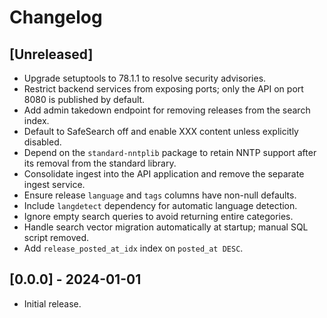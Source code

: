 # Changelog

## [Unreleased]

- Upgrade setuptools to 78.1.1 to resolve security advisories.
- Restrict backend services from exposing ports; only the API on port 8080 is published by default.
- Add admin takedown endpoint for removing releases from the search index.
- Default to SafeSearch off and enable XXX content unless explicitly disabled.
- Depend on the `standard-nntplib` package to retain NNTP support after its removal from the standard library.
- Consolidate ingest into the API application and remove the separate ingest service.
- Ensure release `language` and `tags` columns have non-null defaults.
- Include `langdetect` dependency for automatic language detection.
- Ignore empty search queries to avoid returning entire categories.
- Handle search vector migration automatically at startup; manual SQL script removed.
- Add `release_posted_at_idx` index on `posted_at DESC`.

## [0.0.0] - 2024-01-01
- Initial release.
